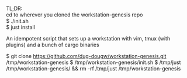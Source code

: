 TL;DR: \
  cd to wherever you cloned the workstation-genesis repo \
  $ ./init.sh \
  $ just install


An idempotent script that sets up a workstation with vim, tmux (with plugins) 
and a bunch of cargo binaries



$ git clone https://github.com/dug-dougw/workstation-genesis.git /tmp/workstation-genesis
$ /tmp/workstation-genesis/init.sh 
$ /tmp/just /tmp/workstation-genesis/ && rm -rf /tmp/just /tmp/workstation-genesis

